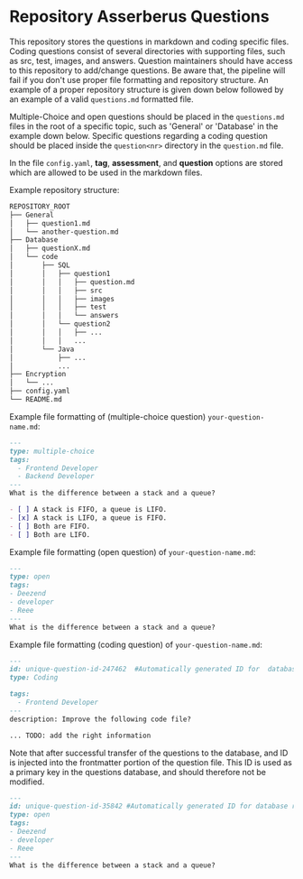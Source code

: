 # Repository Asserberus Questions

This repository stores the questions in markdown and coding specific files. Coding questions consist of several directories with supporting files, such as src, test, images, and answers. Question 
maintainers should have access to this repository to add/change questions. Be aware that, the pipeline will fail if you don't use proper file formatting and repository structure. An example of a 
proper repository structure is given down below followed by an example of a valid `questions.md` formatted file.

Multiple-Choice and open questions should  be placed in the `questions.md` files in the root of a specific topic, such as 'General' or 'Database' in the example down below. Specific questions 
regarding a coding question should be placed inside the `question<nr>` directory in the `question.md` file.

In the file `config.yaml`, **tag**, **assessment**, and **question** options are stored which are allowed to be used in the markdown files.

Example repository structure: 
```txt
REPOSITORY_ROOT
├── General
│   ├── question1.md
│   └── another-question.md
├── Database
│   ├── questionX.md
│   └── code
│       ├── SQL
│       │   ├── question1
│       │   │   ├── question.md
│       │   │   ├── src
│       │   │   ├── images
│       │   │   ├── test
│       │   │   └── answers 
│       │   └── question2
│       │   │   ├── ...
│       │   │   ...
│       └── Java
│           ├── ...
│           ...
├── Encryption
│   └── ... 
├── config.yaml
└── README.md
```

Example file formatting of (multiple-choice question) `your-question-name.md`:
```markdown
---
type: multiple-choice
tags:
  - Frontend Developer
  - Backend Developer
---
What is the difference between a stack and a queue?

- [ ] A stack is FIFO, a queue is LIFO.
- [x] A stack is LIFO, a queue is FIFO.
- [ ] Both are FIFO.
- [ ] Both are LIFO.
```
Example file formatting (open question) of `your-question-name.md`:
```markdown
---
type: open
tags:
- Deezend
- developer
- Reee
---
What is the difference between a stack and a queue?
```

Example file formatting (coding question) of `your-question-name.md`:
```markdown
---
id: unique-question-id-247462  #Automatically generated ID for  database reference, do not modify!
type: Coding

tags:
  - Frontend Developer
---
description: Improve the following code file?

... TODO: add the right information
```

Note that after successful transfer of the questions to the database, and ID is injected into the frontmatter portion of 
the question file. This ID is used as a primary key in the questions database, and should therefore not be modified.

```markdown
---
id: unique-question-id-35842 #Automatically generated ID for database reference, do not modify!
type: open
tags:
- Deezend
- developer
- Reee
---
What is the difference between a stack and a queue?
```